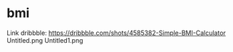 # bmi
Link dribbble: https://dribbble.com/shots/4585382-Simple-BMI-Calculator
Untitled.png
Untitled1.png